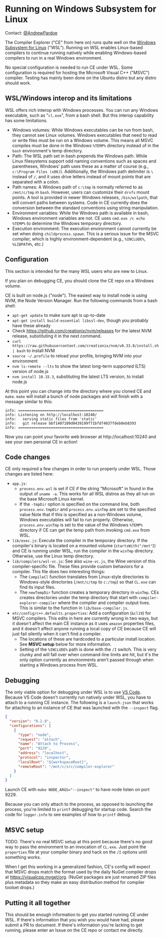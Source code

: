 # Running on Windows Subsystem for Linux

Contact: [@AndrewPardoe](https://github.com/AndrewPardoe)

The Compiler Explorer ("CE" from here on) runs quite well on the
[Windows Subsystem for Linux](https://docs.microsoft.com/en-us/windows/wsl/faq) ("WSL"). Running on WSL enables
Linux-based compilers to continue running natively while enabling Windows-based compilers to run in a real Windows
environment.

No special configuration is needed to run CE under WSL. Some configuration is required for hosting the Microsoft Visual
C++ ("MSVC") compiler. Testing has mainly been done on the Ubuntu distro but any distro should work.

## WSL/Windows interop and its limitations

WSL offers rich interop with Windows processes. You can run any Windows executable, such as "`cl.exe`", from a bash
shell. But this interop capability has some limitations.

- Windows volumes: While Windows executables can be run from bash, they cannot see Linux volumes. Windows executables
  that need to read or write files must be run on a Windows volume. This means all MSVC compiles must be done in the
  Windows `%TEMP%` directory instead of in the `bash` environment's temp directory.
- Path: The WSL path set in bash prepends the Windows path. While Linux filesystems support odd naming conventions such
  as spaces and parentheses, Windows' path uses these as a matter of course (e.g., `c:\Program Files (x86)`).
  Additionally, the Windows path delimiter is `\` instead of `/`, and it uses drive letters instead of mount points that
  are separated with a colon.
- Path names: A Windows path of `c:\tmp` is normally referred to as `/mnt/c/tmp` in `bash`. However, users can customize
  their `drvfs` mount points. A tool is provided in newer Windows releases, `/bin/wslpath`, that will convert paths
  between systems. Code in CE currently does the conversion between the standard conventions using string manipulation.
- Environment variables: While the Windows path is available in bash, Windows environment variables are not. CE uses
  `cmd.exe /c echo %TEMP%` to determine the Windows temporary directory.
- Execution environment: The execution environment cannot currently be set when doing `childprocess.spawn`. This is a
  serious issue for the MSVC compiler, which is highly environment-dependent (e.g., `%INCLUDE%`, `%LIBPATH%`, etc.)

## Configuration

This section is intended for the many WSL users who are new to Linux.

If you plan on debugging CE, you should clone the CE repo on a Windows volume.

CE is built on node.js ("node"). The easiest way to install node is using NVM, the Node Version Manager. Run the
following commands from a bash shell:

- `apt-get update` to make sure apt is up-to-date
- `apt-get install build-essential libssl-dev`, though you probably have these already
- Check https://github.com/creationix/nvm/releases for the latest NVM release, substituting it in the next command.
- `curl https://raw.githubusercontent.com/creationix/nvm/v0.33.8/install.sh | bash` to install NVM
- `source ~/.profile` to reload your profile, bringing NVM into your environment
- `nvm ls-remote --lts` to show the latest long-term supported (LTS) version of node.js
- `nvm install 10.15.3`, substituting the latest LTS version, to install node.js

At this point you can change into the directory where you cloned CE and `make`. `make` will install a bunch of node
packages and will finish with a message similar to this:

```
info: =======================================
info: Listening on http://localhost:10240/
info:   serving static files from 'static'
info:   git release bbf1407109d0439199f71bfdf4037fdeb0eb8393
info: =======================================
```

Now you can point your favorite web browser at http://localhost:10240 and see your own personal CE in action!

## Code changes

CE only required a few changes in order to run properly under WSL. Those changes are listed here:

- `app.js`:
  - `process.env.wsl` is set if CE if the string "Microsoft" in found in the output of `uname -a`. This works for all
    WSL distros as they all run on the base Microsoft Linux kernel.
  - If the `-tmpDir` option is specified on the command line, both `process.env.tmpDir` and `process.env.winTmp` are set
    to the specified value Note that if this is specified as a non-Windows volume, Windows executables will fail to run
    properly. Otherwise, `process.env.winTmp` is set to the value of the Windows `%TEMP%` directory if CE can get the
    temp path from invoking `cmd.exe` from WSL.
- `lib/exec.js`: Execute the compiler in the temporary directory. If the compiler's binary is located on a mounted
  volume (`startsWith("/mnt"`)) and CE is running under WSL, run the compiler in the `winTmp` directory. Otherwise, use
  the Linux temp directory.
- `lib/compilers/wsl-vc.js`: See also `wine-vc.js`, the Wine version of this compiler-specific file. These files provide
  custom behaviors for a compiler. This file does two interesting things:
  - The `CompileCl` function translates from Linux-style directories to Windows-style directories (`/mnt/c/tmp` to
    `c:/tmp`) so that `CL.exe` can find its input files.
  - The `newTempDir` function creates a temporary directory in `winTmp`. CEs creates directories under the temp
    directory that start with `compiler-explorer-compiler` where the compiler and compiler output lives. This is similar
    to the function in `lib/base-compiler.js`.
- `etc/config/c++.defaults.properties`: Add a configuration (`&cl19`) for MSVC compilers. This edits in here are
  currently wrong in two ways, but it doesn't affect the main CE instance as it uses `amazon` properties files, and it
  doesn't affect anyone running a local copy of CE because CE will just fail silently when it can't find a compiler.
  - The locations of these are hardcoded to a particular install location. See **MSVC setup** below for more
    information.
  - Setting of the `%INCLUDE%` path is done with the `/I` switch. This is very clunky and will fall over when
    command-line limits are hit, but it's the only option currently as environments aren't passed through when starting
    a Windows process from WSL.

## Debugging

The only viable option for debugging under WSL is to use [VS Code](https://code.visualstudio.com). Because VS Code
doesn't currently run natively under WSL, you have to attach to a running CE instance. The following is a `launch.json`
that works for attaching to an instance of CE that was launched with the `--inspect` flag.

```json
{
  "version": "0.2.0",
  "configurations": [
    {
      "type": "node",
      "request": "attach",
      "name": "Attach to Process",
      "port": "9229",
      "address": "localhost",
      "protocol": "inspector",
      "localRoot": "${workspaceRoot}",
      "remoteRoot": "/mnt/c/src/compiler-explorer"
    }
  ]
}
```

Launch CE with `make NODE_ARGS="--inspect"` to have node listen on port 9229.

Because you can only attach to the process, as opposed to launching the process, you're limited to `printf` debugging
for startup code. Search the code for `logger.info` to see examples of how to `printf` debug.

## MSVC setup

TODO. There's no real MSVC setup at this point because there's no good way to pass the environment to an invocation of
`CL.exe`. Just point the `properties` file at your compiler binary and hack on the `/I` options until something works.

When I get this working in a generalized fashion, CE's config will expect that MSVC drops match the format used by the
daily NuGet compiler drops at https://visualcpp.myget/org. (NuGet packages are just renamed ZIP files plus metadata so
they make an easy distribution method for compiler toolset drops.)

## Putting it all together

This should be enough information to get you started running CE under WSL. If there's information that you wish you
would have had, please submit a PR to document. If there's information you're lacking to get running, please enter an
Issue on the CE repo or contact me directly.
